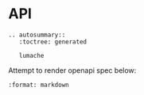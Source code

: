 # API

```{eval-rst}
.. autosummary::
   :toctree: generated

   lumache
```
Attempt to render openapi spec below:

```{openapi} specs/openapi.yml
:format: markdown
```
